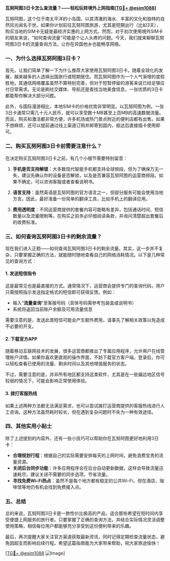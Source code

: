 **瓦努阿图3日卡怎么查流量？——轻松玩转境外上网指南[[TG💪+ @esim1088](https://t.me/s/esim1088)]**

瓦努阿图，这个位于南太平洋的小岛国，以其清澈的海水、丰富的文化和独特的自然风光闻名于世。如果你计划前往瓦努阿图旅游，尤其是短期出行（比如3天），购买当地的SIM卡无疑是最经济实惠的上网方式。然而，对于初次使用境外SIM卡的朋友来说，“如何查询流量”可能是个让人头疼的问题。今天，我们就来聊聊瓦努阿图3日卡的流量查询方法，让你在异国他乡也能畅享网络。

### 一、为什么选择瓦努阿图3日卡？

首先，让我们简单了解一下为什么推荐大家使用瓦努阿图3日卡。随着全球化的发展，越来越多的人选择出国旅行或短期居住。而瓦努阿图作为一个人气渐增的度假胜地，其通信网络覆盖虽然不算特别完善，但对于短暂停留的游客来说已经足够应付日常需求。无论是刷社交媒体、导航还是查找当地美食信息，一张优质的3日卡都能帮你解决大部分问题。

此外，与国际漫游相比，本地SIM卡的价格优势非常明显。以瓦努阿图为例，一张3日卡通常只需几十元人民币，就可以享受数十MB甚至上百MB的高速数据流量。而且，购买和激活都非常方便，许多机场或热门景点附近的便利店都有出售。如果不想麻烦，还可以提前通过线上渠道订购并邮寄到国内，抵达后直接插卡使用即可。

### 二、购买瓦努阿图3日卡前需要注意什么？

在决定购买瓦努阿图3日卡之前，有几个小细节需要特别留意：

1. **手机是否支持解锁**：大多数现代智能手机都支持全球频段，但为了确保万无一失，建议先确认你的设备是否解锁，以及是否兼容瓦努阿图的运营商频段。如果不确定，可以咨询客服或者查看说明书。

2. **语言支持**：虽然英语是瓦努阿图的官方语言之一，但部分服务可能会使用当地方言。因此，最好准备一份简单的翻译工具，比如手机上的翻译应用。

3. **费用透明度**：不同运营商提供的套餐内容可能略有差异，包括通话时间、短信数量以及流量限制等。在购买之前务必仔细阅读条款，并询问清楚超出套餐后的收费标准。

### 三、如何查询瓦努阿图3日卡的剩余流量？

现在我们进入正题——如何查询瓦努阿图3日卡的剩余流量。其实，这一步并不复杂，只要掌握正确的方法，就能随时随地查看自己的网络消耗情况。以下是几种常见的查询方式：

#### 1. 发送短信指令
这是最常见也是最直接的方式。通常情况下，运营商会提供专门的查询代码，用户只需按照指示发送指定格式的短信即可获得反馈。例如：

- 输入“**流量查询**”至客服号码（具体号码需参考包装盒或说明书）
- 系统将返回当前账户余额及可用流量信息

需要注意的是，发送此类短信可能会产生额外费用，请事先了解相关政策以免造成不必要的开支。

#### 2. 下载官方APP
随着移动互联网技术的发展，很多运营商都推出了专属应用程序，允许用户在线管理账户详情。如果你喜欢更直观的操作界面，不妨下载官方客户端。登录后，你可以轻松查看已使用的流量、剩余时间以及其他增值服务的状态。

不过，需要注意的是，并非所有地区都支持这类软件，尤其是在一些偏远地区信号较弱的情况下，可能会影响正常使用体验。

#### 3. 拨打客服热线
如果上述两种方法都无法满足需求，也可以尝试拨打运营商提供的客服热线进行人工咨询。这种方法虽然耗时较长，但在遇到复杂问题时不失为一种有效途径。

### 四、其他实用小贴士

除了上述提到的内容外，还有一些小技巧可以帮助你在瓦努阿图更好地利用3日卡：

- **合理规划行程**：根据自己的实际需要安排每天的上网时间，避免浪费宝贵的流量资源。
- **关闭后台同步功能**：许多应用程序会在后台自动更新数据，这样会导致流量迅速耗尽。建议关闭不需要的同步选项，节省流量。
- **寻找免费Wi-Fi热点**：虽然不是每个地方都有稳定的公共Wi-Fi，但在酒店、咖啡馆等地仍有机会找到免费接入点。

### 五、总结

总的来说，瓦努阿图3日卡是一款性价比极高的产品，适合那些希望在短时间内享受便捷上网服务的旅行者。只要掌握了正确的查询方法，并结合实际情况灵活调整使用策略，相信每位用户都能够充分享受到这份便利带来的乐趣。

最后，再次提醒大家关注官方渠道获取最新资讯，同时记得定期检查流量状态，避免因超支而影响后续行程。希望这篇指南能为大家带来帮助，祝大家旅途愉快！

[[TG💪+ @esim1088](https://t.me/s/esim1088) ![Image](https://i.postimg.cc/4NQfJmqS/Snipaste-2025-05-13-00-14-12.png)]